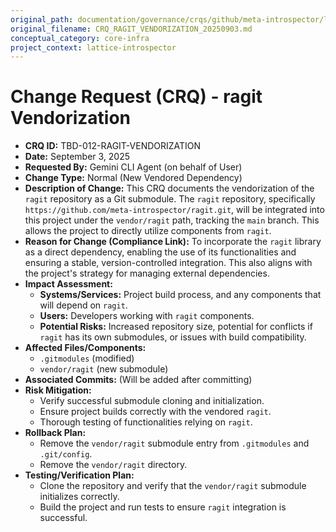```yaml
---
original_path: documentation/governance/crqs/github/meta-introspector/lattice-introspector/docs/crq/CRQ_RAGIT_VENDORIZATION_20250903.md
original_filename: CRQ_RAGIT_VENDORIZATION_20250903.md
conceptual_category: core-infra
project_context: lattice-introspector
---
```


# Change Request (CRQ) - ragit Vendorization

*   **CRQ ID:** TBD-012-RAGIT-VENDORIZATION
*   **Date:** September 3, 2025
*   **Requested By:** Gemini CLI Agent (on behalf of User)
*   **Change Type:** Normal (New Vendored Dependency)
*   **Description of Change:**
    This CRQ documents the vendorization of the `ragit` repository as a Git submodule. The `ragit` repository, specifically `https://github.com/meta-introspector/ragit.git`, will be integrated into this project under the `vendor/ragit` path, tracking the `main` branch. This allows the project to directly utilize components from `ragit`.
*   **Reason for Change (Compliance Link):**
    To incorporate the `ragit` library as a direct dependency, enabling the use of its functionalities and ensuring a stable, version-controlled integration. This also aligns with the project's strategy for managing external dependencies.
*   **Impact Assessment:**
    *   **Systems/Services:** Project build process, and any components that will depend on `ragit`.
    *   **Users:** Developers working with `ragit` components.
    *   **Potential Risks:** Increased repository size, potential for conflicts if `ragit` has its own submodules, or issues with build compatibility.
*   **Affected Files/Components:**
    *   `.gitmodules` (modified)
    *   `vendor/ragit` (new submodule)
*   **Associated Commits:** (Will be added after committing)
*   **Risk Mitigation:**
    *   Verify successful submodule cloning and initialization.
    *   Ensure project builds correctly with the vendored `ragit`.
    *   Thorough testing of functionalities relying on `ragit`.
*   **Rollback Plan:**
    *   Remove the `vendor/ragit` submodule entry from `.gitmodules` and `.git/config`.
    *   Remove the `vendor/ragit` directory.
*   **Testing/Verification Plan:**
    *   Clone the repository and verify that the `vendor/ragit` submodule initializes correctly.
    *   Build the project and run tests to ensure `ragit` integration is successful.
